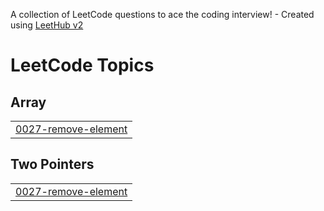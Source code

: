 A collection of LeetCode questions to ace the coding interview! - Created using [LeetHub v2](https://github.com/arunbhardwaj/LeetHub-2.0)
<!---LeetCode Topics Start-->
# LeetCode Topics
## Array
|  |
| ------- |
| [0027-remove-element](https://github.com/ada-rsh-s/DS_JAVA/tree/master/0027-remove-element) |
## Two Pointers
|  |
| ------- |
| [0027-remove-element](https://github.com/ada-rsh-s/DS_JAVA/tree/master/0027-remove-element) |
<!---LeetCode Topics End-->